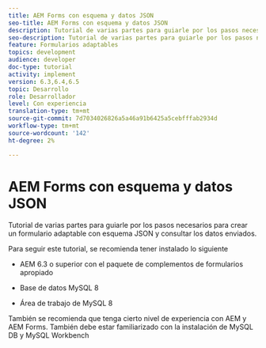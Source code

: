 ```yaml
---
title: AEM Forms con esquema y datos JSON
seo-title: AEM Forms con esquema y datos JSON
description: Tutorial de varias partes para guiarle por los pasos necesarios para crear un formulario adaptable con esquema JSON y consultar los datos enviados.
seo-description: Tutorial de varias partes para guiarle por los pasos necesarios para crear un formulario adaptable con esquema JSON y consultar los datos enviados.
feature: Formularios adaptables
topics: development
audience: developer
doc-type: tutorial
activity: implement
version: 6.3,6.4,6.5
topic: Desarrollo
role: Desarrollador
level: Con experiencia
translation-type: tm+mt
source-git-commit: 7d7034026826a5a46a91b6425a5cebfffab2934d
workflow-type: tm+mt
source-wordcount: '142'
ht-degree: 2%

---
```



# AEM Forms con esquema y datos JSON

Tutorial de varias partes para guiarle por los pasos necesarios para crear un formulario adaptable con esquema JSON y consultar los datos enviados.

Para seguir este tutorial, se recomienda tener instalado lo siguiente

* AEM 6.3 o superior con el paquete de complementos de formularios apropiado

* Base de datos MySQL 8

* Área de trabajo de MySQL 8

También se recomienda que tenga cierto nivel de experiencia con AEM y AEM Forms. También debe estar familiarizado con la instalación de MySQL DB y MySQL Workbench


